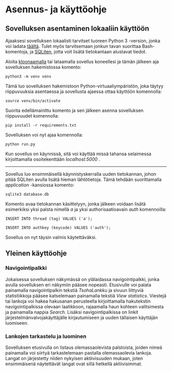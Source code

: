 # Asennus- ja käyttöohje

## Sovelluksen asentaminen lokaaliin käyttöön

Ajaaksesi sovelluksen lokaalisti tarvitset tuoreen Python 3 -version, jonka voi ladata [täältä](https://www.python.org/downloads/).
Tulet myös tarvitsemaan jonkun tavan suorittaa Bash-komentoja, 
ja [SQLiten](https://www.sqlite.org/download.html), jotta voit lisätä tietokantaan alustavat tiedot.

Aloita [kloonaamalla](https://help.github.com/articles/cloning-a-repository/) tai lataamalla sovellus koneellesi ja tämän jälkeen
aja sovelluksen hakemistossa komento:

```
python3 -m venv venv
```
Tämä luo sovelluksen hakemistoon Python-virtuaaliympäristön, joka täytyy riippuvuuksia asentaessa ja sovellusta ajaessa ottaa
käyttöön komennolla:

```
source venv/bin/activate
```
Suorita edellämainittu komento ja sen jälkeen asenna sovelluksen riippuvuudet komennolla:

```
pip install -r requirements.txt
```
Sovelluksen voi nyt ajaa komennolla:

```
python run.py
```
Kun sovellus on käynnissä, sitä voi käyttää missä tahansa selaimessa kirjoittamalla osoitekenttään _localhost:5000_ .

---

Sovellus luo ensimmäisellä käynnistyskerralla uuden tietokannan, johon pitää SQLiten avulla lisätä hieman lähtötietoja. 
Tämä tehdään suorittamalla _application_ -kansiossa komento:

```
sqlite3 database.db
```
Komento avaa tietokannan käsittelyyn, jonka jälkeen voidaan lisätä esimerkiksi yksi palsta nimellä _a_ ja 
yksi authorisaatioavain _auth_ komennoilla:

```
INSERT INTO thread (tag) VALUES ('a');
```

```
INSERT INTO authkey (keycode) VALUES ('auth');
```
Sovellus on nyt täysin valmis käytettäväksi.

## Yleinen käyttöohje

### Navigointipalkki

Jokaisessa sovelluksen näkymässä on ylälaidassa navigointipalkki, jonka avulla sovelluksen eri näkymiin pääsee nopeasti.
Etusivulle voi palata painamalla navigointipalkin tekstiä _TsohaLankku_ ja sivuun liittyviä statistiikkoja pääsee katselemaan 
painamalla tekstiä _View statistics_. Viestejä tai lankoja voi hakea hakusanan perusteella kirjoittamalla hakutekstin
navigointipalkissa olevaan laatikkoon, rajaamalla haun kohteen valitsimesta ja painamalla nappia _Search_. Lisäksi
navigointipalkissa on linkit järjestelmänvalvojakäyttäjälle kirjautumiseen ja uuden tällaisen käyttäjän luomiseen.  

### Lankojen tarkastelu ja luominen

Sovelluksen etusivulla on listaus olemassaolevista palstoista, joiden nimeä painamalla voi siirtyä tarkastelemaan pastalla
olemassaolevia lankoja. Langat on järjestetty niiden nykyisen aktiivisuuden mukaan, joten ensimmäisenä näytettävät langat ovat
sillä hetkellä aktiivisimmat.
